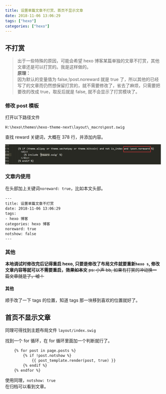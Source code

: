 ```yaml
---
title: 设置单篇文章不打赏、首页不显示文章
date: 2018-11-06 13:06:29
tags: ["hexo"]
categories: ["hexo"]
---
```


## 不打赏
> 出于一些特殊的原因，可能会希望 hexo 博客某篇单独的文章不打赏，其他文章还是可以打赏的。我是这样做的。  
**原理：**  
因为默认的变量值为 false,!post.noreward 就是 true 了，所以其他的已经写了的文章而仍然想保留打赏的，就不需要修改了，省去了麻烦，只需要把要改的改成 true，取反后就是 false, 就不会显示了打赏模块了。

### 修改 post 模板
打开以下路径文件
```
H:\hexo\themes\hexo-theme-next\layout\_macro\post.swig
```
查找 reward 关键词，大概在 378 行，并添加内容。

![](images/1.png)

### 文章内使用
在头部加上关键词`noreward: true`，比如本文头部。

```
---
title: 设置单篇文章不打赏
date: 2018-11-06 13:06:29
tags:
- hexo 博客
categories: hexo 博客
noreward: true
notshow: false
---
```

### 其他
**本地调试时修改完后记得重启 hexo, 只要是修改了布局文件就要重新`hexo s`, 修改文章内容等就可以不需要重启，~~效果如本文~~**
~~ps: 小声 bb, 如果有打赏的冲动换一篇文章就是了，嘘！~~

#### 其他
顺手改了一下 tags 的位置，知道 tags 那一块移到喜欢的位置就好了。

## 首页不显示文章
同理可得找到主题布局文件 `layout/index.swig`

找到一个 for 循环，在 for 循环里面加一个判断就行了。
```
    {% for post in page.posts %}
    	{% if !post.notshow %}
    		{{ post_template.render(post, true) }}
    	{% endif %}
    {% endfor %}
```
使用同理，`notshow: true`  
在归档可以看到文章。